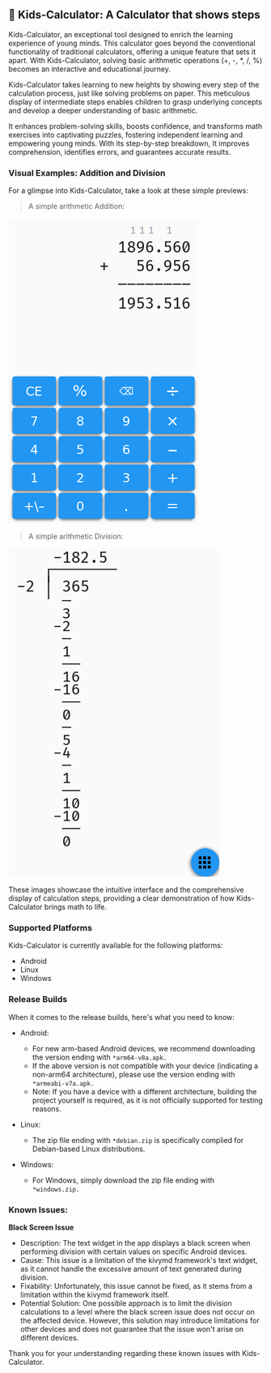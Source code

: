 ## 🧙 Kids-Calculator: A Calculator that shows steps

Kids-Calculator, an exceptional tool designed to enrich the learning experience of young minds. This calculator goes beyond the conventional functionality of traditional calculators, offering a unique feature that sets it apart. With Kids-Calculator, solving basic arithmetic operations (+, -, *, /, %) becomes an interactive and educational journey.

Kids-Calculator takes learning to new heights by showing every step of the calculation process, just like solving problems on paper. This meticulous display of intermediate steps enables children to grasp underlying concepts and develop a deeper understanding of basic arithmetic.

It enhances problem-solving skills, boosts confidence, and transforms math exercises into captivating puzzles, fostering independent learning and empowering young minds. With its step-by-step breakdown, It improves comprehension, identifies errors, and guarantees accurate results.


### Visual Examples: Addition and Division
For a glimpse into Kids-Calculator, take a look at these simple previews:

> A simple arithmetic Addition:

<img src="https://github.com/davidsahani/kids-calculator/blob/main/images/addition-screenshot.png" style="height: 604px; width: 376px;"/>

> A simple arithmetic Division:

<img src="https://github.com/davidsahani/kids-calculator/blob/main/images/division-screenshot.png" style="height: 650px; width: 417px;"/>

These images showcase the intuitive interface and the comprehensive display of calculation steps, providing a clear demonstration of how Kids-Calculator brings math to life.


### Supported Platforms

Kids-Calculator is currently available for the following platforms:

- Android
- Linux
- Windows

### Release Builds

When it comes to the release builds, here's what you need to know:

- Android:
  - For new arm-based Android devices, we recommend downloading the version ending with `*arm64-v8a.apk.`
  - If the above version is not compatible with your device (indicating a non-arm64 architecture), please use the version ending with `*armeabi-v7a.apk.`
  - Note: If you have a device with a different architecture, building the project yourself is required, as it is not officially supported for testing reasons.

- Linux:
  - The zip file ending with `*debian.zip` is specifically complied for Debian-based Linux distributions.

- Windows:
  - For Windows, simply download the zip file ending with `*windows.zip.`


### Known Issues:

**Black Screen Issue**

- Description: The text widget in the app displays a black screen when performing division with certain values on specific Android devices.
- Cause: This issue is a limitation of the kivymd framework's text widget, as it cannot handle the excessive amount of text generated during division.
- Fixability: Unfortunately, this issue cannot be fixed, as it stems from a limitation within the kivymd framework itself.
- Potential Solution: One possible approach is to limit the division calculations to a level where the black screen issue does not occur on the affected device. However, this solution may introduce limitations for other devices and does not guarantee that the issue won't arise on different devices.

Thank you for your understanding regarding these known issues with Kids-Calculator.